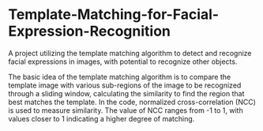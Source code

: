# Template-Matching-for-Facial-Expression-Recognition
A project utilizing the template matching algorithm to detect and recognize facial expressions in images, with potential to recognize other objects.

The basic idea of the template matching algorithm is to compare the template image with various sub-regions of the image to be recognized through a sliding window, calculating the similarity to find the region that best matches the template. In the code, normalized cross-correlation (NCC) is used to measure similarity. The value of NCC ranges from -1 to 1, with values closer to 1 indicating a higher degree of matching.
